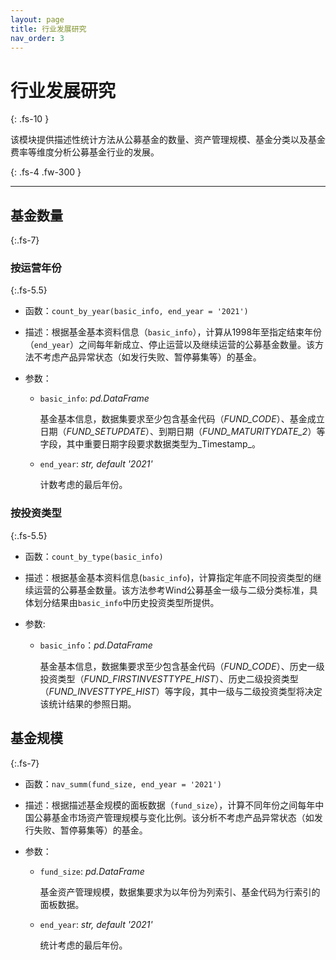 ```yaml
---
layout: page
title: 行业发展研究
nav_order: 3
---
```



# 行业发展研究
{: .fs-10 }

该模块提供描述性统计方法从公募基金的数量、资产管理规模、基金分类以及基金费率等维度分析公募基金行业的发展。

{: .fs-4 .fw-300 }

---

## 基金数量
{:.fs-7}

### 按运营年份
{:.fs-5.5}

* 函数：`count_by_year(basic_info, end_year = '2021')`

* 描述：根据基金基本资料信息（`basic_info`），计算从1998年至指定结束年份（`end_year`）之间每年新成立、停止运营以及继续运营的公募基金数量。该方法不考虑产品异常状态（如发行失败、暂停募集等）的基金。

* 参数：

  * `basic_info`: _pd.DataFrame_

    基金基本信息，数据集要求至少包含基金代码（_FUND_CODE_）、基金成立日期（_FUND_SETUPDATE_）、到期日期（_FUND_MATURITYDATE_2_）等字段，其中重要日期字段要求数据类型为_Timestamp_。
    
  * `end_year`: _str, default '2021'_
  
    计数考虑的最后年份。
    
### 按投资类型
{:.fs-5.5}

* 函数：`count_by_type(basic_info)`

* 描述：根据基金基本资料信息(`basic_info`)，计算指定年底不同投资类型的继续运营的公募基金数量。该方法参考Wind公募基金一级与二级分类标准，具体划分结果由`basic_info`中历史投资类型所提供。

* 参数:

	* `basic_info`：_pd.DataFrame_
	
	  基金基本信息，数据集要求至少包含基金代码（_FUND_CODE_）、历史一级投资类型（_FUND_FIRSTINVESTTYPE_HIST_）、历史二级投资类型（_FUND_INVESTTYPE_HIST_）等字段，其中一级与二级投资类型将决定该统计结果的参照日期。


## 基金规模
{:.fs-7}

* 函数：`nav_summ(fund_size, end_year = '2021')`

* 描述：根据描述基金规模的面板数据（`fund_size`），计算不同年份之间每年中国公募基金市场资产管理规模与变化比例。该分析不考虑产品异常状态（如发行失败、暂停募集等）的基金。

* 参数：

  * `fund_size`: _pd.DataFrame_

    基金资产管理规模，数据集要求为以年份为列索引、基金代码为行索引的面板数据。
    
  * `end_year`: _str, default '2021'_
  
    统计考虑的最后年份。
